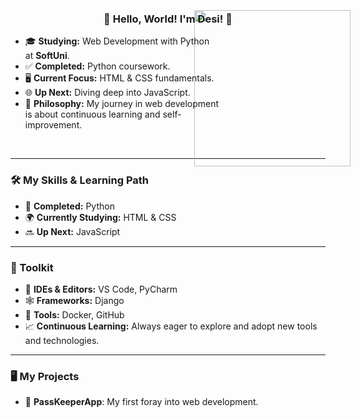 <div align="center">
    
### 🚀 Hello, World! I'm Desi! 👋
    
</div>

<img align='right' src='https://media0.giphy.com/media/v1.Y2lkPTc5MGI3NjExdzNya3k1eTVyYm8yaHlvYWQ0YjVueGw1ZDVrNnQzbXcyMjU1cm82MCZlcD12MV9pbnRlcm5hbF9naWZfYnlfaWQmY3Q9Zw/HscDLzkO8EOTmgkhQP/giphy.gif' width='250' style="margin: -40px;"> 

- 🎓 **Studying:** Web Development with Python at **SoftUni**.
- ✅ **Completed:** Python coursework.
- 🖥️ **Current Focus:** HTML & CSS fundamentals.
- 🌐 **Up Next:** Diving deep into JavaScript.
- 🌱 **Philosophy:** My journey in web development is about continuous learning and self-improvement.

<br/>

---

### 🛠️ My Skills & Learning Path

- 🐍 **Completed:** Python
- 🌍 **Currently Studying:** HTML & CSS
- 🔜 **Up Next:** JavaScript

---

### 🔧 Toolkit

- 📝 **IDEs & Editors:** VS Code, PyCharm
- 🕸️ **Frameworks:** Django
- 🧰 **Tools:** Docker, GitHub
- 📈 **Continuous Learning:** Always eager to explore and adopt new tools and technologies.

---

### 🖥️ My Projects
- 📌 **PassKeeperApp**: My first foray into web development.
